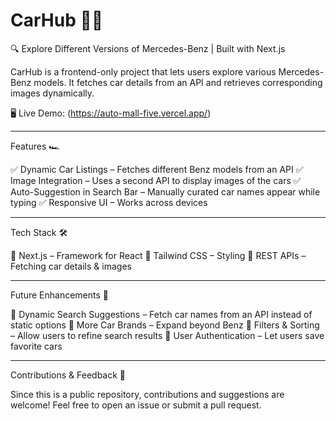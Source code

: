 # CarHub 🚗💨

🔍 Explore Different Versions of Mercedes-Benz | Built with Next.js

CarHub is a frontend-only project that lets users explore various Mercedes-Benz models. It fetches car details from an API and retrieves corresponding images dynamically.

🖥️ Live Demo: (https://auto-mall-five.vercel.app/)


---

Features 🏎️

✅ Dynamic Car Listings – Fetches different Benz models from an API
✅ Image Integration – Uses a second API to display images of the cars
✅ Auto-Suggestion in Search Bar – Manually curated car names appear while typing
✅ Responsive UI – Works across devices


---

Tech Stack 🛠️

🚀 Next.js – Framework for React
🎨 Tailwind CSS – Styling
🔗 REST APIs – Fetching car details & images


---

Future Enhancements 🔮

🔹 Dynamic Search Suggestions – Fetch car names from an API instead of static options
🔹 More Car Brands – Expand beyond Benz
🔹 Filters & Sorting – Allow users to refine search results
🔹 User Authentication – Let users save favorite cars


---

Contributions & Feedback 🤝

Since this is a public repository, contributions and suggestions are welcome! Feel free to open an issue or submit a pull request.

